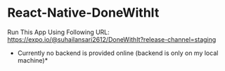 # React-Native-DoneWithIt
Run This App Using Following URL: 
https://expo.io/@suhailansari2612/DoneWithIt?release-channel=staging 

* Currently no backend is provided online (backend is only on my local machine)*
